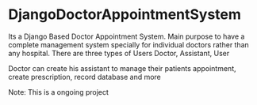 # DjangoDoctorAppointmentSystem
Its a Django Based Doctor Appointment System. 
Main purpose to have a complete management system specially for individual doctors rather than any hospital.
There are three types of Users
Doctor, Assistant, User

Doctor can create his assistant to manage their patients appointment, create prescription, record database and more


Note: This is a ongoing project 
